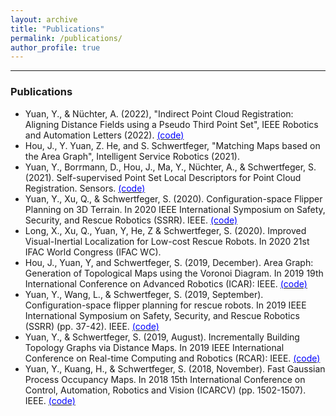 ```yaml
---
layout: archive
title: "Publications"
permalink: /publications/
author_profile: true
---
```

<!---
{% if author.googlescholar %}
  You can also find my articles on <u><a href="{{author.googlescholar}}">my Google Scholar profile</a>.</u>
{% endif %}
{% include base_path %}
{% for post in site.publications reversed %}
  {% include archive-single.html %}
{% endfor %}
-->

---

### Publications
* Yuan, Y., & Nüchter, A. (2022), "Indirect Point Cloud Registration: Aligning Distance Fields using a Pseudo Third Point Set", IEEE Robotics and Automation Letters (2022). [<span style="color:blue">(code)</span>](https://github.com/Jarrome/IFR)
* Hou, J., Y. Yuan, Z. He, and S. Schwertfeger, "Matching Maps based on the Area Graph", Intelligent Service Robotics (2021).
* Yuan, Y., Borrmann, D., Hou, J., Ma, Y., Nüchter, A., & Schwertfeger, S. (2021). Self-supervised Point Set Local Descriptors for Point Cloud Registration. Sensors. [<span style="color:blue">(code)</span>](https://github.com/STAR-Center/SS-FeatNet)
* Yuan, Y., Xu, Q., & Schwertfeger, S. (2020). Configuration-space Flipper Planning on 3D Terrain. In 2020 IEEE International Symposium on Safety, Security, and Rescue Robotics (SSRR). IEEE. [<span style="color:blue">(code)</span>](https://github.com/STAR-Center/flipperplanning3DTerrain)
* Long, X., Xu, Q., Yuan, Y, He, Z & Schwertfeger, S. (2020). Improved Visual-Inertial Localization for Low-cost Rescue Robots. In 2020 21st IFAC World Congress (IFAC WC).
* Hou, J., Yuan, Y, and Schwertfeger, S. (2019, December). Area Graph: Generation of Topological Maps using the Voronoi Diagram. In 2019 19th International Conference on Advanced Robotics (ICAR): IEEE. [<span style="color:blue">(code)</span>](https://github.com/STAR-Center/areaGraph)
* Yuan, Y., Wang, L., & Schwertfeger, S. (2019, September). Configuration-space flipper planning for rescue robots. In 2019 IEEE International Symposium on Safety, Security, and Rescue Robotics (SSRR) (pp. 37-42). IEEE. [<span style="color:blue">(code)</span>](https://github.com/STAR-Center/flipperplanning)
* Yuan, Y., & Schwertfeger, S. (2019, August). Incrementally Building Topology Graphs via Distance Maps. In 2019 IEEE International Conference on Real-time Computing and Robotics (RCAR): IEEE. [<span style="color:blue">(code)</span>](https://github.com/STAR-Center/IncrementalTopo)
* Yuan, Y., Kuang, H., & Schwertfeger, S. (2018, November). Fast Gaussian Process Occupancy Maps. In 2018 15th International Conference on Control, Automation, Robotics and Vision (ICARCV) (pp. 1502-1507). IEEE. [<span style="color:blue">(code)</span>](https://github.com/STAR-Center/fastGPOM)
